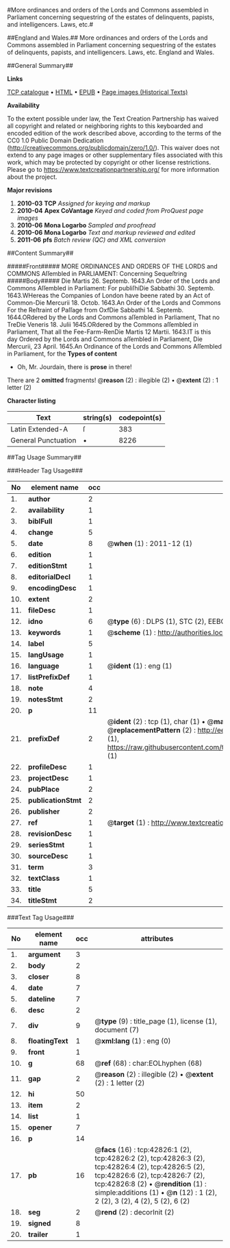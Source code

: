 #More ordinances and orders of the Lords and Commons assembled in Parliament concerning sequestring of the estates of delinquents, papists, and intelligencers. Laws, etc.#

##England and Wales.##
More ordinances and orders of the Lords and Commons assembled in Parliament concerning sequestring of the estates of delinquents, papists, and intelligencers.
Laws, etc.
England and Wales.

##General Summary##

**Links**

[TCP catalogue](http://www.ota.ox.ac.uk/tcp/)  • 
[HTML](http://tei.it.ox.ac.uk/tcp/Texts-HTML/free/A37/A37846.html)  • 
[EPUB](http://tei.it.ox.ac.uk/tcp/Texts-EPUB/free/A37/A37846.epub) • 
[Page images (Historical Texts)](https://historicaltexts.jisc.ac.uk/eebo-09358365e)

**Availability**

To the extent possible under law, the Text Creation Partnership has waived all copyright and related or neighboring rights to this keyboarded and encoded edition of the work described above, according to the terms of the CC0 1.0 Public Domain Dedication (http://creativecommons.org/publicdomain/zero/1.0/). This waiver does not extend to any page images or other supplementary files associated with this work, which may be protected by copyright or other license restrictions. Please go to https://www.textcreationpartnership.org/ for more information about the project.

**Major revisions**

1. __2010-03__ __TCP__ *Assigned for keying and markup*
1. __2010-04__ __Apex CoVantage__ *Keyed and coded from ProQuest page images*
1. __2010-06__ __Mona Logarbo__ *Sampled and proofread*
1. __2010-06__ __Mona Logarbo__ *Text and markup reviewed and edited*
1. __2011-06__ __pfs__ *Batch review (QC) and XML conversion*

##Content Summary##

#####Front#####
MORE ORDINANCES AND ORDERS OF THE LORDS and COMMONS Aſſembled in PARLIAMENT: Concerning Sequeſtring 
#####Body#####
Die Martis 26. Septemb. 1643.An Order of the Lords and Commons Aſſembled in Parliament: For publiſhiDie Sabbathi 30. Septemb. 1643.WHereas the Companies of London have beene rated by an Act of Common-Die Mercurii 18. Octob. 1643.An Order of the Lords and Commons For the Reſtraint of Paſſage from OxfDie Sabbathi 14. Septemb. 1644.ORdered by the Lords and Commons aſſembled in Parliament, That no TreDie Veneris 18. Julii 1645.ORdered by the Commons aſſembled in Parliament, That all the Fee-Farm-RenDie Martis 12 Martii. 1643.IT is this day Ordered by the Lords and Commons aſſembled in Parliament, Die Mercurii, 23 April. 1645.An Ordinance of the Lords and Commons Aſſembled in Parliament, for the 
**Types of content**

  * Oh, Mr. Jourdain, there is **prose** in there!

There are 2 **omitted** fragments! 
 @__reason__ (2) : illegible (2)  •  @__extent__ (2) : 1 letter (2)

**Character listing**


|Text|string(s)|codepoint(s)|
|---|---|---|
|Latin Extended-A|ſ|383|
|General Punctuation|•|8226|

##Tag Usage Summary##

###Header Tag Usage###

|No|element name|occ|attributes|
|---|---|---|---|
|1.|__author__|2||
|2.|__availability__|1||
|3.|__biblFull__|1||
|4.|__change__|5||
|5.|__date__|8| @__when__ (1) : 2011-12 (1)|
|6.|__edition__|1||
|7.|__editionStmt__|1||
|8.|__editorialDecl__|1||
|9.|__encodingDesc__|1||
|10.|__extent__|2||
|11.|__fileDesc__|1||
|12.|__idno__|6| @__type__ (6) : DLPS (1), STC (2), EEBO-CITATION (1), OCLC (1), VID (1)|
|13.|__keywords__|1| @__scheme__ (1) : http://authorities.loc.gov/ (1)|
|14.|__label__|5||
|15.|__langUsage__|1||
|16.|__language__|1| @__ident__ (1) : eng (1)|
|17.|__listPrefixDef__|1||
|18.|__note__|4||
|19.|__notesStmt__|2||
|20.|__p__|11||
|21.|__prefixDef__|2| @__ident__ (2) : tcp (1), char (1)  •  @__matchPattern__ (2) : ([0-9\-]+):([0-9IVX]+) (1), (.+) (1)  •  @__replacementPattern__ (2) : http://eebo.chadwyck.com/downloadtiff?vid=$1&page=$2 (1), https://raw.githubusercontent.com/textcreationpartnership/Texts/master/tcpchars.xml#$1 (1)|
|22.|__profileDesc__|1||
|23.|__projectDesc__|1||
|24.|__pubPlace__|2||
|25.|__publicationStmt__|2||
|26.|__publisher__|2||
|27.|__ref__|1| @__target__ (1) : http://www.textcreationpartnership.org/docs/. (1)|
|28.|__revisionDesc__|1||
|29.|__seriesStmt__|1||
|30.|__sourceDesc__|1||
|31.|__term__|3||
|32.|__textClass__|1||
|33.|__title__|5||
|34.|__titleStmt__|2||


###Text Tag Usage###

|No|element name|occ|attributes|
|---|---|---|---|
|1.|__argument__|3||
|2.|__body__|2||
|3.|__closer__|8||
|4.|__date__|7||
|5.|__dateline__|7||
|6.|__desc__|2||
|7.|__div__|9| @__type__ (9) : title_page (1), license (1), document (7)|
|8.|__floatingText__|1| @__xml:lang__ (1) : eng (0)|
|9.|__front__|1||
|10.|__g__|68| @__ref__ (68) : char:EOLhyphen (68)|
|11.|__gap__|2| @__reason__ (2) : illegible (2)  •  @__extent__ (2) : 1 letter (2)|
|12.|__hi__|50||
|13.|__item__|2||
|14.|__list__|1||
|15.|__opener__|7||
|16.|__p__|14||
|17.|__pb__|16| @__facs__ (16) : tcp:42826:1 (2), tcp:42826:2 (2), tcp:42826:3 (2), tcp:42826:4 (2), tcp:42826:5 (2), tcp:42826:6 (2), tcp:42826:7 (2), tcp:42826:8 (2)  •  @__rendition__ (1) : simple:additions (1)  •  @__n__ (12) : 1 (2), 2 (2), 3 (2), 4 (2), 5 (2), 6 (2)|
|18.|__seg__|2| @__rend__ (2) : decorInit (2)|
|19.|__signed__|8||
|20.|__trailer__|1||
